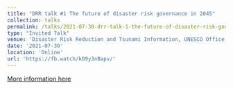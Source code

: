 ```yaml
---
title: "DRR talk #1 The future of disaster risk governance in 2045"
collection: talks
permalink: /talks/2021-07-30-drr-talk-1-the-future-of-disaster-risk-governance-
type: "Invited Talk"
venue: 'Disaster Risk Reduction and Tsunami Information, UNESCO Office, Jakarta'
date: '2021-07-30'
location: 'Online'
url: 'https://fb.watch/kO9y3nBapv/'
---
```




[More information here](https://fb.watch/kO9y3nBapv/)